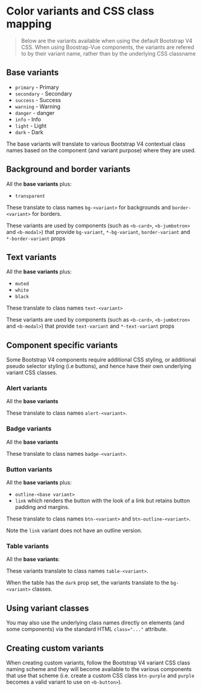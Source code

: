 # Color variants and CSS class mapping

> Below are the variants available when using the default Bootstrap V4 CSS.
> When using Boostrap-Vue components, the variants are refered to
> by their variant name, rather than by the underlying CSS classname

## Base variants

- `primary` - <span class="text-primary">Primary</span>
- `secondary` - <span class="text-secondary">Secondary</span>
- `success` - <span class="text-success">Success</span>
- `warning` - <span class="text-warning">Warning</span>
- `danger` - <span class="text-danger">danger</span>
- `info` - <span class="text-info">Info</span>
- `light` - <span class="text-light">Light</span>
- `dark` - <span class="text-dark">Dark</span>

The base variants will translate to various Bootstrap V4 contextual class
names based on the component (and variant purpose) where they are used.

## Background and border variants

All the **base variants** plus:

- `transparent`

These translate to class names `bg-<variant>` for backgrounds and
`border-<variant>` for borders.

These variants are used by components (such as `<b-card>`, `<b-jumbotron>`
and `<b-modal>`) that provide `bg-variant`, `*-bg-variant`, `border-variant`
and `*-border-variant` props

## Text variants

All the **base variants** plus:

- `muted`
- `white`
- `black`

These translate to class names `text-<variant>`

These variants are used by components (such as `<b-card>`, `<b-jumbotron>`
and `<b-modal>`) that provide `text-variant` and `*-text-variant` props

## Component specific variants

Some Bootstrap V4 components require additional CSS styling, or additional
pseudo selector styling (i.e buttons), and hence have their own underlying
variant CSS classes.

### Alert variants

All the **base variants**

These translate to class names `alert-<variant>`.

### Badge variants

All the **base variants**

These translate to class names `badge-<variant>`.

### Button variants

All the **base variants** plus:

- `outline-<base variant>`
- `link` which renders the button with the look of a link but retains button padding and margins.

These translate to class names `btn-<variant>` and `btn-outline-<variant>`.

Note the `link` variant does not have an outline version.

### Table variants

All the **base variants**:

These variants translate to class names `table-<variant>`.

When the table has the `dark` prop set, the variants translate to
the `bg-<variant>` classes.

## Using variant classes

You may also use the underlying class names directly on elements (and some
components) via the standard HTML `class="..."` attribute.

## Creating custom variants

When creating custom variants, follow the Bootstrap V4 variant CSS class naming
scheme and they will become available to the various components that use that
scheme (i.e. create a custom CSS class `btn-purple` and `purple` becomes a
valid variant to use on `<b-button>`).
